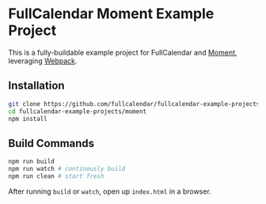 
# FullCalendar Moment Example Project

This is a fully-buildable example project for FullCalendar and [Moment], leveraging [Webpack].


## Installation

```bash
git clone https://github.com/fullcalendar/fullcalendar-example-projects.git
cd fullcalendar-example-projects/moment
npm install
```

## Build Commands

```bash
npm run build
npm run watch # continously build
npm run clean # start fresh
```

After running `build` or `watch`, open up `index.html` in a browser.


[Moment]: https://momentjs.com/
[Webpack]: https://webpack.js.org/
